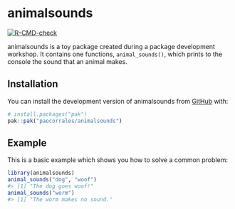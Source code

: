 
<!-- README.md is generated from README.Rmd. Please edit that file -->

# animalsounds

<!-- badges: start -->

[![R-CMD-check](https://github.com/paocorrales/animalsounds/actions/workflows/R-CMD-check.yaml/badge.svg)](https://github.com/paocorrales/animalsounds/actions/workflows/R-CMD-check.yaml)
<!-- badges: end -->

animalsounds is a toy package created during a package development
workshop. It contains one functions, `animal_sounds()`, which prints to
the console the sound that an animal makes.

## Installation

You can install the development version of animalsounds from
[GitHub](https://github.com/) with:

``` r
# install.packages("pak")
pak::pak("paocorrales/animalsounds")
```

## Example

This is a basic example which shows you how to solve a common problem:

``` r
library(animalsounds)
animal_sounds("dog", "woof")
#> [1] "The dog goes woof!"
animal_sounds("worm")
#> [1] "The worm makes no sound."
```
